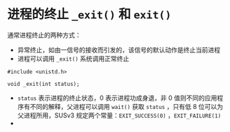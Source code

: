 # 进程的终止 `_exit()` 和 `exit()`

通常进程终止的两种方式：

- 异常终止，如由一信号的接收而引发的，该信号的默认动作是终止当前进程
- 进程可以调用 `_exit()` 系统调用正常终止

 ```
 #include <unistd.h>
 
 void _exit(int status);
 ```

- `status` 表示进程的终止状态，0 表示进程功成身退，非 0 值则不同的应用程序有不同的解释，父进程可以调用 `wait()` 获取 `status`  ，只有低 8 位可以为父进程所用，SUSv3 规定两个常量：`EXIT_SUCCESS(0)` ，`EXIT_FAILURE(1)`
- 